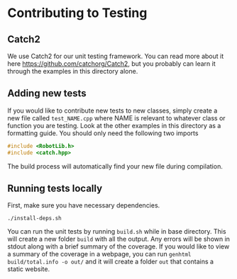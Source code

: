 # Contributing to Testing

## Catch2
We use Catch2 for our unit testing framework. You can read more about it here https://github.com/catchorg/Catch2, but you probably can learn it through the examples in this directory alone.

## Adding new tests
If you would like to contribute new tests to new classes, simply create a new file called `test_NAME.cpp` where NAME is relevant to whatever class or function you are testing. Look at the other examples in this directory as a formatting guide. You should only need the following two imports
```cpp
#include <RobotLib.h>
#include <catch.hpp>
```
The build process will automatically find your new file during compilation. 

## Running tests locally

First, make sure you have necessary dependencies.

`./install-deps.sh`

You can run the unit tests by running `build.sh` while in base directory. This will create a new folder `build` with all the output. Any errors will be shown in stdout along with a brief summary of the coverage. If you would like to view a summary of the coverage in a webpage, you can run `genhtml build/total.info -o out/` and it will create a folder `out` that contains a static website.